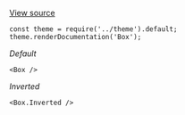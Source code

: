[View source](https://github.com/a-type/react-studs/blob/master/example/components/Box.js)

```
const theme = require('../theme').default;
theme.renderDocumentation('Box');
```

_Default_

```
<Box />
```

_Inverted_

```
<Box.Inverted />
```
